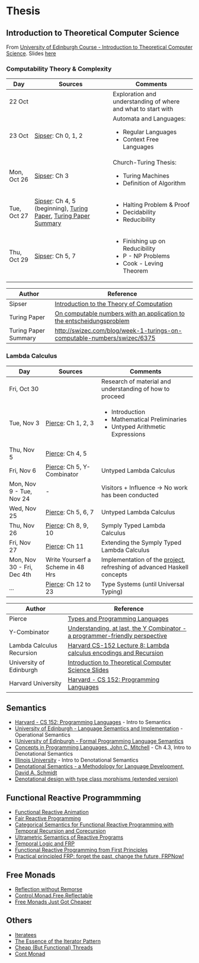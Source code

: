 # Thesis

## Introduction to Theoretical Computer Science

From [University of Edinburgh Course - Introduction to Theoretical Computer Science](http://www.inf.ed.ac.uk/teaching/courses/itcs/lectures.html). Slides [here](http://www.inf.ed.ac.uk/teaching/courses/itcs/itcs-slides.pdf)

### Computability Theory & Complexity

Day | Sources | Comments
--- | --- | ---
22 Oct | | Exploration and understanding of where and what to start with
23 Oct | [Sipser](http://neerci.ist.utl.pt/neerci_shelf/LEIC/2%20Ano/1%20Semestre/Teoria%20da%20Computacao/Bibliografia/Introduction%20To%20The%20Theory%20Of%20Computation%20-%20Sipser.pdf): Ch 0, 1, 2 | Automata and Languages: </br><ul><li>Regular Languages</li><li>Context Free Languages</li></ul>
Mon, Oct 26 | [Sipser](http://neerci.ist.utl.pt/neerci_shelf/LEIC/2%20Ano/1%20Semestre/Teoria%20da%20Computacao/Bibliografia/Introduction%20To%20The%20Theory%20Of%20Computation%20-%20Sipser.pdf): Ch 3 | Church-Turing Thesis: </br> <ul><li>Turing Machines</li><li>Definition of Algorithm</li></ul>
Tue, Oct 27 | [Sipser](http://neerci.ist.utl.pt/neerci_shelf/LEIC/2%20Ano/1%20Semestre/Teoria%20da%20Computacao/Bibliografia/Introduction%20To%20The%20Theory%20Of%20Computation%20-%20Sipser.pdf): Ch 4, 5 (beginning), [Turing Paper](https://people.cs.umass.edu/~immerman/cs601/TuringPaper1936.pdf), [Turing Paper Summary](http://swizec.com/blog/week-1-turings-on-computable-numbers/swizec/6375) | <ul><li>Halting Problem & Proof</li><li>Decidability</li><li>Reducibility</li></ul>
Thu, Oct 29 | [Sipser](http://neerci.ist.utl.pt/neerci_shelf/LEIC/2%20Ano/1%20Semestre/Teoria%20da%20Computacao/Bibliografia/Introduction%20To%20The%20Theory%20Of%20Computation%20-%20Sipser.pdf): Ch 5, 7 | <ul><li>Finishing up on Reducibility</li><li>P - NP Problems</li><li>Cook - Leving Theorem</li></ul>

Author | Reference
--- | --- 
Sipser | [Introduction to the Theory of Computation](http://neerci.ist.utl.pt/neerci_shelf/LEIC/2%20Ano/1%20Semestre/Teoria%20da%20Computacao/Bibliografia/Introduction%20To%20The%20Theory%20Of%20Computation%20-%20Sipser.pdf)
Turing Paper | [On computable numbers with an application to the entscheidungsproblem](https://people.cs.umass.edu/~immerman/cs601/TuringPaper1936.pdf)
Turing Paper Summary | http://swizec.com/blog/week-1-turings-on-computable-numbers/swizec/6375

### Lambda Calculus
Day | Sources | Comments
--- | --- | ---
Fri, Oct 30 | | Research of material and understanding of how to proceed
Tue, Nov 3 | [Pierce](http://port70.net/~nsz/articles/book/pierce_types_and_programming_languages_2002.pdf): Ch 1, 2, 3 | <ul><li>Introduction</li><li>Mathematical Preliminaries</li><li>Untyped Arithmetic Expressions</li></ul>
Thu, Nov 5 | [Pierce](http://port70.net/~nsz/articles/book/pierce_types_and_programming_languages_2002.pdf): Ch 4, 5 |
Fri, Nov 6 | [Pierce](http://port70.net/~nsz/articles/book/pierce_types_and_programming_languages_2002.pdf): Ch 5, Y-Combinator | Untyped Lambda Calculus
Mon, Nov 9 - Tue, Nov 24 | - | Visitors + Influence -> No work has been conducted
Wed, Nov 25 | [Pierce](http://port70.net/~nsz/articles/book/pierce_types_and_programming_languages_2002.pdf): Ch 5, 6, 7 | Untyped Lambda Calculus
Thu, Nov 26 | [Pierce](http://port70.net/~nsz/articles/book/pierce_types_and_programming_languages_2002.pdf): Ch 8, 9, 10 | Symply Typed Lambda Calculus
Fri, Nov 27 | [Pierce](http://port70.net/~nsz/articles/book/pierce_types_and_programming_languages_2002.pdf): Ch 11 | Extending the Symply Typed Lambda Calculus
Mon, Nov 30 - Fri, Dec 4th | Write Yourserf a Scheme in 48 Hrs | Implementation of the [project](https://github.com/Widar91/SchemeInterpreter), refreshing of advanced Haskell concepts
... | [Pierce](http://port70.net/~nsz/articles/book/pierce_types_and_programming_languages_2002.pdf): Ch 12 to 23 | Type Systems (until Universal Typing)

Author | Reference
--- | --- 
Pierce | [Types and Programming Languages](http://port70.net/~nsz/articles/book/pierce_types_and_programming_languages_2002.pdf)
Y-Combinator | [Understanding, at last, the Y Combinator - a programmer-friendly perspective](http://hisham.hm/2011/04/04/understanding-at-last-the-y-combinator-a-programmer-friendly-perspective/comments/)
Lambda Calculus Recursion | [Harvard CS-152 Lecture 8: Lambda calculus encodings and Recursion](http://www.seas.harvard.edu/courses/cs152/2016sp/lectures/lec08-encodings.pdf)
University of Edinburgh| [Introduction to Theoretical Computer Science Slides](http://www.inf.ed.ac.uk/teaching/courses/itcs/itcs-slides.pdf)
Harvard University | [Harvard - CS 152: Programming Languages](http://www.seas.harvard.edu/courses/cs152/2016sp/schedule.html)

## Semantics

* [Harvard - CS 152: Programming Languages](http://www.seas.harvard.edu/courses/cs152/2016sp/schedule.html) - Intro to Semantics
* [University of Edinburgh - Language Semantics and Implementation](http://www.inf.ed.ac.uk/teaching/courses/lsi/) - Operational Semantics
* [[University of Edinburgh - Formal Programming Language Semantics](http://www.inf.ed.ac.uk/teaching/courses/fpls/)
* [Concepts in Programming Languages, John C. Mitchell](https://books.google.nl/books?id=AUUgAwAAQBAJ&pg=PA384&lpg=PA384&dq=concepts+in+programming+languages+mitchell+download&source=bl&ots=CIP2lnBg_z&sig=If9xZsI7zSO_R4o2bBcVLGiydiQ&hl=en&sa=X&ved=0ahUKEwiN-sm1pubLAhXFGQ8KHYeFCLsQ6AEISzAI#v=onepage&q=concepts%20in%20programming%20languages%20mitchell%20download&f=false) - Ch 4.3, Intro to Denotational Semantics
* [Illinois University](http://fsl.cs.illinois.edu/images/6/60/CS422-Spring-2010-04.pdf) - Intro to Denotational Semantics
* [Denotational Semantics - a Methodology for Language Development, David A. Schmidt ](http://www.bcl.hamilton.ie/~barak/teach/F2008/NUIM/CS424/texts/ds.pdf)
* [Denotational design with type class morphisms (extended version)](http://conal.net/papers/type-class-morphisms/type-class-morphisms-long.pdf)

## Functional Reactive Programmming
* [Functional Reactive Animation](http://conal.net/papers/icfp97/icfp97.pdf)
* [Fair Reactive Programming](http://cs.mcgill.ca/~acave1/papers/fair-reactive.pdf)
* [Categorical Semantics for Functional Reactive Programming with Temporal Recursion and Corecursion](http://arxiv.org/pdf/1406.2062.pdf)
* [Ultrametric Semantics of Reactive Programs](https://www.mpi-sws.org/~neelk/frp-lics11.pdf)
* [Temporal Logic and FRP](http://www.slideshare.net/SergeiWinitzki/temporal-logic-and-functional-reactive-programming)
* [Functional Reactive Programming from First Principles](http://haskell.cs.yale.edu/wp-content/uploads/2011/02/frp-1st.pdf)
* [Practical principled FRP: forget the past, change the future, FRPNow!](http://dl.acm.org/citation.cfm?id=2784752)

## Free Monads
* [Reflection without Remorse](http://okmij.org/ftp/Haskell/zseq.pdf)
* [Control.Monad.Free.Reflectable](https://hackage.haskell.org/package/reflection-without-remorse-0.9.5/docs/Control-Monad-Free-Reflectable.html)
* [Free Monads Just Got Cheaper](http://blog.timsears.com/posts/Free_Monads_Just_Got_Cheaper.html)

## Others
* [Iteratees](http://okmij.org/ftp/Haskell/Iteratee/describe.pdf)
* [The Essence of the Iterator Pattern](http://www.cs.ox.ac.uk/jeremy.gibbons/publications/iterator.pdf)
* [Cheap (But Functional) Threads](http://citeseerx.ist.psu.edu/viewdoc/download?doi=10.1.1.84.4430&rep=rep1&type=pdf)
* [Cont Monad](https://www.imperialviolet.org/2007/07/04/continuation-monads-for-state-machines.html)
